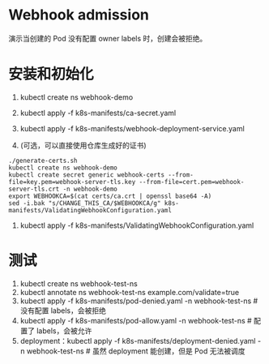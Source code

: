 # Webhook admission
演示当创建的 Pod 没有配置 owner labels 时，创建会被拒绝。

# 安装和初始化
1. kubectl create ns webhook-demo
1. kubectl apply -f k8s-manifests/ca-secret.yaml
1. kubectl apply -f k8s-manifests/webhook-deployment-service.yaml

1. (可选，可以直接使用仓库生成好的证书)
```
./generate-certs.sh
kubectl create ns webhook-demo
kubectl create secret generic webhook-certs --from-file=key.pem=webhook-server-tls.key --from-file=cert.pem=webhook-server-tls.crt -n webhook-demo
export WEBHOOKCA=$(cat certs/ca.crt | openssl base64 -A)
sed -i.bak "s/CHANGE_THIS_CA/$WEBHOOKCA/g" k8s-manifests/ValidatingWebhookConfiguration.yaml
```
1. kubectl apply -f k8s-manifests/ValidatingWebhookConfiguration.yaml

# 测试
1. kubectl create ns webhook-test-ns
1. kubectl annotate ns webhook-test-ns example.com/validate=true
1. kubectl apply -f k8s-manifests/pod-denied.yaml -n webhook-test-ns  # 没有配置 labels，会被拒绝
1. kubectl apply -f k8s-manifests/pod-allow.yaml -n webhook-test-ns  # 配置了 labels，会被允许
1. deployment：kubectl apply -f k8s-manifests/deployment-denied.yaml -n webhook-test-ns # 虽然 deployment 能创建，但是 Pod 无法被调度